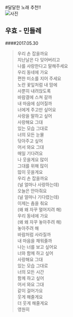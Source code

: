 #달달한 노래 추천!!   
![사진](https://music.bugs.co.kr/album/20100227?wl_ref=S_tr_01_01)

## 우효 - 민들레
####2017.05.30
>우리 손 잡을까요  
지난날은 다 잊어버리고  
나를 사랑한다고 말해주세요  
우리 동네에 가요  
편한 미소를 지어 주세요  
노란 꽃잎처럼 내 맘에  
사뿐히 내려앉도록  
바람결에 스쳐 갈까  
내 마음에 심어질까  
너에게 주고만 싶어요  
사랑을 말하고 싶어  
사랑해요 그대  
있는 모습 그대로  
너의 모든 눈물  
닦아주고 싶어  
어서 와요 그대  
매일 기다려요  
나 웃을게요 많이  
그대를 위해 많이  
많이 웃을게요  
우리 손 잡을까요  
(널 얼마나 사랑하는데)  
오늘은 안아줘요  
(널 얼마나 기다렸는데)  
이제는 춤을 춰요  
(왜 왜 자꾸 멀어지려 해)  
우리 동네에 가요  
(왜 왜 자꾸 놓아주려 해)  
놓아주려 해  
바람처럼 사라질까  
내 마음을 채워줄까  
나는 너를 보고 싶어요  
너와 함께 하고 싶어  
사랑해요 그대  
있는 모습 그대로  
너의 모든 시간  
함께 하고 싶어  
어서 와요 그대  
같이 걸어가요  
웃게 해줄게요  
더 웃게 해줄게요  
영원히  